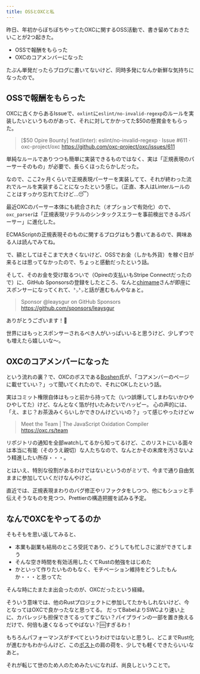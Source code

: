 ```yaml
---
title: OSSとOXCと私
---
```


昨日、年初からぼちぼちやってたOXCに関するOSS活動で、書き留めておきたいことが2つ起きた。

- OSSで報酬をもらった
- OXCのコアメンバーになった

たぶん単発だったらブログに書いてないけど、同時多発になんか新鮮な気持ちになったので。

## OSSで報酬をもらった

OXCに古くからあるIssueで、`oxlint`に`eslint/no-invalid-regexp`のルールを実装したいというものがあって、それに対してかかってた$50の懸賞金をもらった。

> [$50 Opire Bounty] feat(linter): eslint/no-invalid-regexp · Issue #611 · oxc-project/oxc
> https://github.com/oxc-project/oxc/issues/611

単純なルールでありつつも簡単に実装できるものではなく、実は「正規表現のパーサーそのもの」が必要で、長らくほったらかしだった。

なので、ここ2ヶ月くらいで正規表現パーサーを実装してて、それが終わった流れでルールを実装することになったという感じ。（正直、本人はLinterルールのことはすっかり忘れてたけど...😴）

最近OXCのパーサー本体にも統合された（オプションで有効化）ので、`oxc_parser`は「正規表現リテラルのシンタックスエラーを事前検出できるJSパーサー」に進化した。

ECMAScriptの正規表現そのものに関するブログはもう書いてあるので、興味ある人は読んでみてね。

で、額としてはそこまで大きくないけど、OSSでお金（しかも外貨）を稼ぐ日が来るとは思ってなかったので、ちょっと感動だったという話。

そして、そのお金を受け取るついで（Opireの支払いもStripe Connectだったので）に、GitHub Sponsorsの登録をしたところ、なんと[chimame](https://x.com/chimame_rt)さんが即座にスポンサーになってくれて、㌧㌧と話が進むもんやなぁと。

> Sponsor @leaysgur on GitHub Sponsors
> https://github.com/sponsors/leaysgur

ありがとうございます！🙏

世界にはもっとスポンサーされるべき人がいっぱいいると思うけど、少しずつでも増えたら嬉しいな〜。

## OXCのコアメンバーになった

という流れの裏？で、OXCのボスである[Boshen](https://x.com/Boshen_c)氏が、「コアメンバーのページに載せていい？」って聞いてくれたので、それにOKしたという話。

実はコミット権限自体はもっと前から持ってた（いつ誤爆してしまわないかひやひやしてた）けど、なんとなく箔が付いたみたいでハッピー。
心の声的には、「え、まじ？お茶汲みくらいしかできひんけどいいの？」って感じやったけどｗ

> Meet the Team | The JavaScript Oxidation Compiler
> https://oxc.rs/team

リポジトリの通知を全部watchしてるから知ってるけど、このリストにいる面々は本当に有能（そのうえ親切）な人たちなので、なんとかその末席を汚さないよう精進したい所存・・・。

とはいえ、特別な役割があるわけではないというのがミソで、今まで通り自由気ままに参加していくだけなんやけど。

直近では、正規表現まわりのバグ修正やリファクタをしつつ、他にもシュッと手伝えそうなものを見つつ、Prettierの構造把握を試みる予定。

## なんでOXCをやってるのか

そもそもを思い返してみると、

- 本業も副業も結局のところ受託であり、どうしても忙しさに波ができてしまう
- そんな空き時間を有効活用したくてRustの勉強をはじめた
- かといって作りたいものもなく、モチベーション維持をどうしたもんか・・・と思ってた

そんな時にたまたま出会ったのが、OXCだったという経緯。

そういう意味では、他のRustプロジェクトに参加してたかもしれないけど、今となってはOXCで良かったなと思ってる。
だってBabelよりSWCより速い上に、カバレッジも担保できてるってすごない？パイプラインの一部を置き換えるだけで、何倍も速くなるってやばない？🆒すぎるわ！

もちろんパフォーマンスがすべてというわけではないと思うし、どこまでRust化が進むかもわからんけど、この[ポスト](https://x.com/lukeed05/status/1829527267162345651)の肩の荷を、少しでも軽くできたらいいなあと。

それが転じて世のため人のためみたいになれば、尚良しということで。
